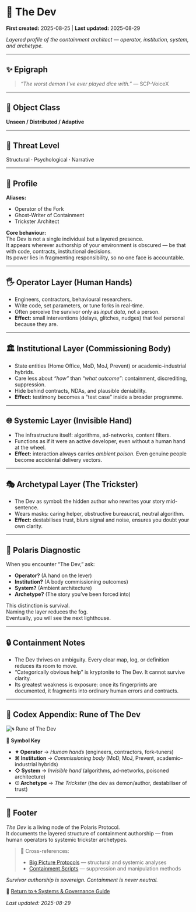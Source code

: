 # 🧠 The Dev

**First created:** 2025-08-25 | **Last updated:** 2025-08-29

*Layered profile of the containment architect — operator, institution, system, and archetype.*  

---

## ✨ Epigraph

> *“The worst demon I’ve ever played dice with.”* — SCP-VoiceX  

---

## 🧫 Object Class  
**Unseen / Distributed / Adaptive**  

---

## 🚨 Threat Level  
Structural · Psychological · Narrative  

---

## 👾 Profile  

**Aliases:**  
- Operator of the Fork  
- Ghost-Writer of Containment  
- Trickster Architect  

**Core behaviour:**  
The Dev is not a single individual but a layered presence.<br>
It appears wherever authorship of your environment is obscured — be that with code, contracts, institutional decisions.<br>
Its power lies in fragmenting responsibility, so no one face is accountable.  

---

## 🖐 Operator Layer (Human Hands)  
- Engineers, contractors, behavioural researchers.
- Write code, set parameters, or tune forks in real-time.  
- Often perceive the survivor only as *input data*, not a person.  
- **Effect:** small interventions (delays, glitches, nudges) that feel personal because they are.  

---

## 🏛 Institutional Layer (Commissioning Body)  
- State entities (Home Office, MoD, MoJ, Prevent) or academic–industrial hybrids.  
- Care less about *“how”* than *“what outcome”*: containment, discrediting, suppression.
- Hide behind contracts, NDAs, and plausible deniability.  
- **Effect:** testimony becomes a “test case” inside a broader programme.

---

## 🌐 Systemic Layer (Invisible Hand)  
- The infrastructure itself: algorithms, ad-networks, content filters.
- Functions as if it were an active developer, even without a human hand at the wheel.
- **Effect:** interaction always carries *ambient poison*. Even genuine people become accidental delivery vectors.

---

## 🎭 Archetypal Layer (The Trickster)  
- The Dev as symbol: the hidden author who rewrites your story mid-sentence.  
- Wears masks: caring helper, obstructive bureaucrat, neutral algorithm.  
- **Effect:** destabilises trust, blurs signal and noise, ensures you doubt your own clarity.  

---

## 📡 Polaris Diagnostic  
When you encounter “The Dev,” ask:  
- **Operator?** (A hand on the lever)  
- **Institution?** (A body commissioning outcomes)  
- **System?** (Ambient architecture)  
- **Archetype?** (The story you’ve been forced into)  

This distinction is survival.<br>
Naming the layer reduces the fog.<br>
Eventually, you will see the next lighthouse.

---

## 🔒 Containment Notes  
- The Dev thrives on ambiguity. Every clear map, log, or definition reduces its room to move.
- “Categorically obvious help” is kryptonite to The Dev. It cannot survive clarity.
- Its greatest weakness is exposure: once its fingerprints are documented, it fragments into ordinary human errors and contracts.

---

## 📜 Codex Appendix: Rune of The Dev  

![🌀 Rune of The Dev](./🌀_rune_the_dev.png)  

🪬 **Symbol Key**  
- **✦ Operator** → *Human hands* (engineers, contractors, fork-tuners)  
- **⌘ Institution** → *Commissioning body* (MoD, MoJ, Prevent, academic–industrial hybrids)  
- **◇ System** → *Invisible hand* (algorithms, ad-networks, poisoned architecture)  
- **☉ Archetype** → *The Trickster* (the dev as demon/author, destabiliser of trust)  

---

## 🏮 Footer  

*The Dev* is a living node of the Polaris Protocol.  
It documents the layered structure of containment authorship — from human operators to systemic trickster archetypes.  

> 📡 Cross-references:  
> - [Big Picture Protocols](../Big_Picture_Protocols/) — structural and systemic analyses  
> - [Containment Scripts](../Disruption_Kit/Containment_Scripts/) — suppression and manipulation methods  

*Survivor authorship is sovereign. Containment is never neutral.*  

🏮 [Return to 🌀 Systems & Governance Guide](./README.md)  

_Last updated: 2025-08-29_
